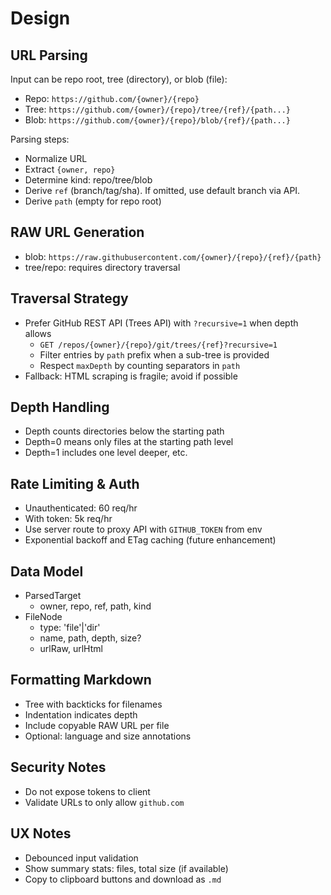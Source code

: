 # Design

## URL Parsing
Input can be repo root, tree (directory), or blob (file):
- Repo: `https://github.com/{owner}/{repo}`
- Tree: `https://github.com/{owner}/{repo}/tree/{ref}/{path...}`
- Blob: `https://github.com/{owner}/{repo}/blob/{ref}/{path...}`

Parsing steps:
- Normalize URL
- Extract `{owner, repo}`
- Determine kind: repo/tree/blob
- Derive `ref` (branch/tag/sha). If omitted, use default branch via API.
- Derive `path` (empty for repo root)

## RAW URL Generation
- blob: `https://raw.githubusercontent.com/{owner}/{repo}/{ref}/{path}`
- tree/repo: requires directory traversal

## Traversal Strategy
- Prefer GitHub REST API (Trees API) with `?recursive=1` when depth allows
  - `GET /repos/{owner}/{repo}/git/trees/{ref}?recursive=1`
  - Filter entries by `path` prefix when a sub-tree is provided
  - Respect `maxDepth` by counting separators in `path`
- Fallback: HTML scraping is fragile; avoid if possible

## Depth Handling
- Depth counts directories below the starting path
- Depth=0 means only files at the starting path level
- Depth=1 includes one level deeper, etc.

## Rate Limiting & Auth
- Unauthenticated: 60 req/hr
- With token: 5k req/hr
- Use server route to proxy API with `GITHUB_TOKEN` from env
- Exponential backoff and ETag caching (future enhancement)

## Data Model
- ParsedTarget
  - owner, repo, ref, path, kind
- FileNode
  - type: 'file'|'dir'
  - name, path, depth, size?
  - urlRaw, urlHtml

## Formatting Markdown
- Tree with backticks for filenames
- Indentation indicates depth
- Include copyable RAW URL per file
- Optional: language and size annotations

## Security Notes
- Do not expose tokens to client
- Validate URLs to only allow `github.com`

## UX Notes
- Debounced input validation
- Show summary stats: files, total size (if available)
- Copy to clipboard buttons and download as `.md`
